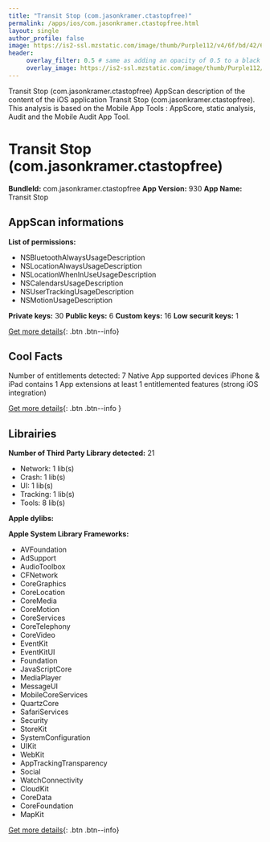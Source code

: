 ```yaml
---
title: "Transit Stop (com.jasonkramer.ctastopfree)"
permalink: /apps/ios/com.jasonkramer.ctastopfree.html
layout: single
author_profile: false
image: https://is2-ssl.mzstatic.com/image/thumb/Purple112/v4/6f/bd/42/6fbd4269-5505-ebd5-12c6-850587bc9e7f/AppIcon-0-1x_U007emarketing-0-7-0-85-220.png/512x512bb.jpg
header: 
     overlay_filter: 0.5 # same as adding an opacity of 0.5 to a black background
     overlay_image: https://is2-ssl.mzstatic.com/image/thumb/Purple112/v4/6f/bd/42/6fbd4269-5505-ebd5-12c6-850587bc9e7f/AppIcon-0-1x_U007emarketing-0-7-0-85-220.png/512x512bb.jpg
---
```

Transit Stop (com.jasonkramer.ctastopfree) AppScan description of the content of the iOS application Transit Stop (com.jasonkramer.ctastopfree). This analysis is based on the Mobile App Tools : AppScore, static analysis, Audit and the Mobile Audit App Tool.

# Transit Stop (com.jasonkramer.ctastopfree)

**BundleId:** com.jasonkramer.ctastopfree
**App Version:** 930
**App Name:** Transit Stop


## AppScan informations 

**List of permissions:** 
- NSBluetoothAlwaysUsageDescription
- NSLocationAlwaysUsageDescription
- NSLocationWhenInUseUsageDescription
- NSCalendarsUsageDescription
- NSUserTrackingUsageDescription
- NSMotionUsageDescription
  
  
**Private keys:** 30
**Public keys:** 6
**Custom keys:** 16
**Low securit keys:** 1
  
[Get more details](/pricing.html){: .btn .btn--info}

## Cool Facts

Number of entitlements detected: 7
Native App
supported devices iPhone & iPad
contains 1 App extensions
at least 1 entitlemented features (strong iOS integration)
  
[Get more details](/pricing.html){: .btn .btn--info }

## Librairies 
**Number of Third Party Library detected:** 21
- Network: 1 lib(s)
- Crash: 1 lib(s)
- UI: 1 lib(s)
- Tracking: 1 lib(s)
- Tools: 8 lib(s)


**Apple dylibs:**


**Apple System Library Frameworks:**
- AVFoundation
- AdSupport
- AudioToolbox
- CFNetwork
- CoreGraphics
- CoreLocation
- CoreMedia
- CoreMotion
- CoreServices
- CoreTelephony
- CoreVideo
- EventKit
- EventKitUI
- Foundation
- JavaScriptCore
- MediaPlayer
- MessageUI
- MobileCoreServices
- QuartzCore
- SafariServices
- Security
- StoreKit
- SystemConfiguration
- UIKit
- WebKit
- AppTrackingTransparency
- Social
- WatchConnectivity
- CloudKit
- CoreData
- CoreFoundation
- MapKit


  
[Get more details](/pricing.html){: .btn .btn--info}

